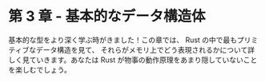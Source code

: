 # 第 3 章 - 基本的なデータ構造体

基本的な型をより深く学ぶ時がきました！この章では、 Rust
の中で最もプリミティブなデータ構造を見て、
それらがメモリ上でどう表現されるかについて詳しく見ていきます。あなたは
Rust が物事の動作原理をあまり隠していないことを楽しむでしょう。


